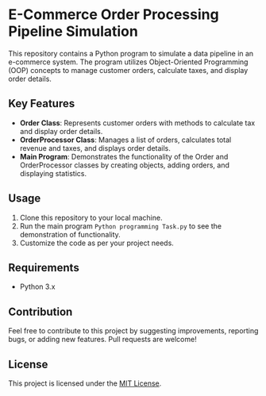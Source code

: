# E-Commerce Order Processing Pipeline Simulation

This repository contains a Python program to simulate a data pipeline in an e-commerce system. The program utilizes Object-Oriented Programming (OOP) concepts to manage customer orders, calculate taxes, and display order details.

## Key Features
- **Order Class**: Represents customer orders with methods to calculate tax and display order details.
- **OrderProcessor Class**: Manages a list of orders, calculates total revenue and taxes, and displays order details.
- **Main Program**: Demonstrates the functionality of the Order and OrderProcessor classes by creating objects, adding orders, and displaying statistics.

## Usage
1. Clone this repository to your local machine.
2. Run the main program `Python programming Task.py` to see the demonstration of functionality.
3. Customize the code as per your project needs.

## Requirements
- Python 3.x

## Contribution
Feel free to contribute to this project by suggesting improvements, reporting bugs, or adding new features. Pull requests are welcome!

## License
This project is licensed under the [MIT License](LICENSE).
